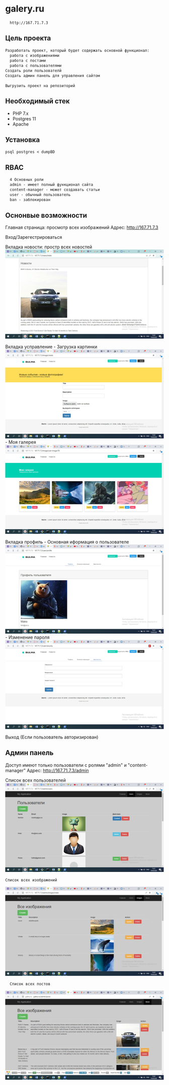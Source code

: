 # galery.ru
```
  http://167.71.7.3
```

## Цель проекта
```
Разработать проект, который будет содержать основной функционал: 
  работа с изображениями
  работа с постами
  работа с пользователями
Создать роли пользователй
Создать админ панель для управления сайтом

Выгрузить проект на репозиторий
```

## Необходимый стек
- PHP 7.x
- Postgres 11
- Apache

## Установка
```
psql postgres < dumpBD
```

## RBAC
```
  4 Основных роли
  admin - имеет полный функционал сайта
  content-manager - может создавать статьи 
  user - обычный пользователь
  ban - заблокирован
```
## Оснонвые возможности
  Главная страница: просмотр всех изображений
    Адрес: http://167.71.7.3
  
  Вход/Зарегестрироваться
  
  Вкладка новости: простр всех новостей
  ![](https://github.com/igorezov17/galery.ru/blob/master/docs/x50hXOhRVWc.jpg)
  
  Вкладка усправление
    - Загрузка картинки
   ![](https://github.com/igorezov17/galery.ru/blob/master/docs/AerKjdk7y-M.jpg)
    - Моя галерея
   ![](https://github.com/igorezov17/galery.ru/blob/master/docs/hVkrKAX-dUc.jpg)
    
  Вкладка профиль
    - Основная иформация о пользователе
    ![](https://github.com/igorezov17/galery.ru/blob/master/docs/3io0lGXsXJ4.jpg)
    - Изменение пароля
    ![](https://github.com/igorezov17/galery.ru/blob/master/docs/err__1AAT4Y.jpg)
    
  Выход (Если пользователь авторизирован)


## Админ панель
  Доступ имеют только пользователи с ролями "admin" и "content-manager"
  Адрес: http://167.71.7.3/admin
  
  Список всех пользователей
  ![](https://github.com/igorezov17/galery.ru/blob/master/docs/7KAmooPWWw8.jpg)
  
    Список всех изображений
  ![](https://github.com/igorezov17/galery.ru/blob/master/docs/FsYYGm996mY.jpg)
  
      Список всех постов
  ![](https://github.com/igorezov17/galery.ru/blob/master/docs/KONcXNVBc4E.jpg)

